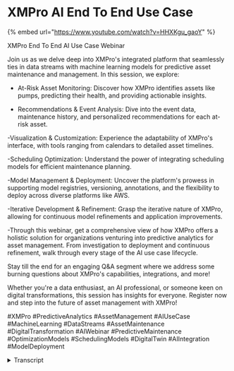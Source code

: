 # XMPro AI End To End Use Case
{% embed url="https://www.youtube.com/watch?v=HHXKgu_gaoY" %}

XMPro End To End AI Use Case Webinar

Join us as we delve deep into XMPro's integrated platform that seamlessly ties in data streams with machine learning models for predictive asset maintenance and management. In this session, we explore:

- At-Risk Asset Monitoring: Discover how XMPro identifies assets like pumps, predicting their health, and providing actionable insights.

- Recommendations & Event Analysis: Dive into the event data, maintenance history, and personalized recommendations for each at-risk asset.

-Visualization & Customization: Experience the adaptability of XMPro's interface, with tools ranging from calendars to detailed asset timelines.

-Scheduling Optimization: Understand the power of integrating scheduling models for efficient maintenance planning.

-Model Management & Deployment: Uncover the platform's prowess in supporting model registries, versioning, annotations, and the flexibility to deploy across diverse platforms like AWS.

-Iterative Development & Refinement: Grasp the iterative nature of XMPro, allowing for continuous model refinements and application improvements.

-Through this webinar, get a comprehensive view of how XMPro offers a holistic solution for organizations venturing into predictive analytics for asset management. From investigation to deployment and continuous refinement, walk through every stage of the AI use case lifecycle.

Stay till the end for an engaging Q&A segment where we address some burning questions about XMPro's capabilities, integrations, and more!

Whether you're a data enthusiast, an AI professional, or someone keen on digital transformations, this session has insights for everyone. Register now and step into the future of asset management with XMPro!

#XMPro #PredictiveAnalytics #AssetManagement #AIUseCase #MachineLearning #DataStreams #AssetMaintenance #DigitalTransformation #AIWebinar #PredictiveMaintenance #OptimizationModels #SchedulingModels #DigitalTwin #AIIntegration #ModelDeployment
<details>
<summary>Transcript</summary>hello everyone welcome to this webinar

on an end-to-end Solution by example my

name is John Van hedden I'm part of the

Strategic Solutions team as an engineer

so today we'll be talking around the

exam Pro AI part of our four pillars of

X and Pro

uh that's this guy right here

and it is a distributed intelligence

that is achieved through AI engineering

where people and Technology meet to

innovate execute and augment with AI

uh so I'll just note as well we are

currently in our XM Pro notebook here so

it is part of our suite of applications

that's this guy here

and we'll step into our end-to-end

solution example

so going through this end-to-end

solution we will Define over the pro go

through the problem definition

look at some of the related data the

characteristics of that data visualize

the data identify what is um

the suit more suitable machine learning

models that we might use develop these

models all within the notebook

and then we'll step into the deployment

of uh sending these models to our data

streams

running live data through them

getting some results

pushing that up to applications to

recommendations and also touch on how to

manage your models

so looking at the problem definition for

this example

we have a subject matter expert that has

multiple pumps in remote areas

this subject matter expert wants to

analyze some sensor data and we actually

have a lot of sense of data I think

plus 50 50 plus sensors and the goal for

this subject matter expert is to be able

to identify which pumps are likely to

fail and estimate their remaining use of

life

the key for this subject matter expert

is to be able to create prioritize and

create a maintenance schedule

ultimately reducing the optimal downtime

as the key Focus

so

breaking this up into the components we

can see that we have a need for a

classification model for being able to

identify pumps that are likely to fail

and a regression model for the

estimating riding use of life and we'll

be stepping through that part

um at first through our uh stepping

through data analysis first to get to

those two models

so the Crux of this problem is that we

need the right people at the right place

at the right time

the data analysis part

utilizes our data streams to bring in

our data and our example notebook to do

the analysis so this is a Jupiter

notebook style notebook so it's very

familiar to data scientists and

Engineers who commonly use this platform

so stepping into the data analysis we'll

be loading in our data so this data is

coming from our data streams so

if I click into this guide here

where we have a listener so we have a

set of a whole bunch of listeners in our

toolbox this is

XM Pros set you can also build your own

through our extended school library

so you can bring in any types of

live data like mgtt your OPC UA

Etc we can then filter some invalid data

points out so if your sensors go offline

we might not want to bring that into our

model and we can choose to write this to

a set of

action agents is what we call them a set

of data storages so we also have a wide

array of choices here

in this example we'll be choosing just

to write it to CSV and pull it into our

notebook

put the data now in our notebook we can

go through

extensive or basic in this example basic

analysis looking at some of the

characteristics looking at the the top

top 10 rows of data summarizing our data

and

something to note about this data as

well is from our maintenance system

we've now labeled this data with our

machine status so we can see that

there's a there's three states normal

broken issue so ideally we want to

identify these issue States for our

classification model

yeah

the next step is to visualize our data

get a good idea of

how our data relates to each other since

we have a lot of sensors we're going to

push our data to a principal component

analysis space that brings it down to

two dimensions that's a different

transformation of the data for us to

visualize and identify clusters for our

classification

so here is the code for for visualizing

the data so there's just a contour plot

with the principle component space and

here's our results so we've got a nice

interactive uh

plots here I've got a console plot on

the right side and and a

density Contour on the on the left side

and if we actually just pull away all

our normal points we can see there's a

nice clustering of our issue

issue States and where we find our

machine breaks down

so we can see that there's significant

groupings for the issue States closely

related to the broken States and this is

a nice indication for us that this could

be suitable for our classification of

course we can go a lot deeper into this

and um

look look at a deeper analysis and

Transformations on this data but this is

just a simple example

um

please also take note that this type of

data that works really well is not it's

not always viable it depends on the data

characteristics and how we transform the

data how we clean the data how we bring

uh do feature engineering Etc

so now that we've had a nice idea look

at our data we've got a good idea of

what we're working with we're jumping

into our development of our two models

so this will be achieved through our

data streams so this is where we keep

bringing in that data and our notebook

that we're in currently

so the first step classification

classification of the at-risk pumps

choosing a model that's uh up to you so

I'm choosing a random Forest classifier

typically someone might start off with

something that's that's very basic or

use an automl library is optimized your

model selection and the hyper parameter

tuning it gives you a good starting

block so this one will just be a vanilla

random Forest classifier nothing too

special in the hyper parameters just

something that gets us nice basic clean

results

so

this is the code that does the

classification we do a test train split

for for our data that we've now pulled

out of we're using our data data streams

into that CSV

and we run this classification model and

we look at some of the evaluation

metrics and we can see it's actually got

a very very nice score broken it doesn't

have uh there's not many cases we've got

heavy class in Balance there and we're

not too wide we are we would like to

know that there's a good distinction

between our issue cases and normal so

this gives us great results for for that

in the accounting that this model will

do a good job at classifying our at-risk

pumps

so once we've created these models we

can now save the model files and use

them into our data streams which I'll

show ahead on the deployment stage

so this is our classification model we

can now jump into our regression model

so we've now taken our data

and creating these two models uh to

bring into our example application

Fuller regression model what I've done

here is I've just uh in this first block

uh

created a calculation to identify the

number of hours until the next broken

time

and in the second part similar to the

first I've chosen just a gradient

boosting regressor just a Model A very

basic I have a testing train split and

I've run this and it got some evaluation

metrics at the end here again very nice

scores on on for this data set so we can

see that there are squared score is is

above 0.9 which is very a very good

indication so we can see this will give

us a nice uh prediction for the

remaining use of life

once again you save these model files

you know just recap on that one

so for the deployment stage we now have

our models and

we will want our subject matter expert

to be able to interact with these models

so I'll click through here

um

sorry where this slide

so this is what we have at the moment so

we have our two models and we've brought

that in from our data

now we want to be able to apply live

data to these models and surface this to

a interface that our subject matter

expert can open up on is a laptop

wherever he's at

DLC

um so looking at the problem definition

we've got our models but we would now

like to create the maintenance schedule

and start getting value out of these

models

your deployment options are wide and uh

there are many options available through

XM Pro

there might be various reasons why you

might need Edge for for computational

Speed or security cloud or a hybrid and

we've got a range of methods to to apply

these models and um

and so as our entire set of data streams

can be configured

through through these options

so taking our models we will now put

them into our data stream

and we're actually going to model change

these models until you save on some

computational power if needed apply live

data to them

and this live data will then

um the results from this live data will

now go into our recommendation engine

and also surface into our application uh

giving us insights and and of for event

intelligence

so I will just open up our data streams

and recommendations

and applications just to show how the

three

um

gel into each other

so in our data stream

this is where we now we are now applying

our two models so we're using the python

agent here and

we've got our model scripts in there

and we can point this to any python

instance we like so if we want to go

execute this on the GPU we can set that

up

and

this is the other model there

so how this data stream works is we

bring in our live data

we prepare our Json package it goes into

our first at-risk pump classifier this

will give us a true or a sorry a normal

or issue classification so I'm just

looking at the live viewer here this is

just primarily used for for visualizing

what's going on here it's not our main

point of

of analysis

just to get the the flows working so

this data is coming through we'll be

waiting for a data set to come through

now so we can see we've got some some

data come in

uh we've got a range of sensor values

and it's gone into our model and we've

got a normal result so

at this point here

the normal result gets filtered out and

that's the end of that

um

of that

set of data

the model the the data points that

identified as a fault or their sort of

issue they go into our prediction

remaining use of Life model this will

now on that app on that pump give us our

remaining use of life

we extract our asset name and then we

broadcast this to our recommendations

and our application our recommendations

so that we can write some rules for um

for some events intelligence alerts and

our applications so that we can

visualize the type of data that's coming

through

here's our recommendations so

this is a recommendation rule I've set

up called pump at risk

I've added one rule here for the

remaining use of life

and in my alert headline I can

um

push live data into this alert headline

so from a glance you can see how many

hours it has left

uh I've created a set of

um

alert description so this rule is around

if I have a pump that has a remaining

use of Life less than 100 hours so these

are the ones that maybe I have a couple

of pumps that have a certain level of

urgency but these ones are imminent

failure critical risk

so I've set this as a high ranking and

the rule said for this recommendation is

when this remaining use of life is less

than a hundred

I can now add additional triage

instructions and information around this

recommendation and I'll show you how the

this configuration surfaces in the

application as well

so clicking into application what we

have here is we've got an interactive

map on the left hand side here

a list of our Assets in a table and

these recommendation rules that have

come up from our recommendation we've

set up so also note here that we can

we can set up

notifications for this recommendation as

well for more uh specific

uh urgent for more urgent action so we

can set this up as

soon as the basic name

and we can

send this out to the email or SMS

coming back to application so here we

have our list of pumps so this data is

getting fed live from our data stream

and we can see here we've got a remote

location very remote uh potentially

requires a helicopter for this type of

servicing and we can identify just

visually our issue pumps and how many

how the remaining use of Life on them

so I can now zoom in here and just uh

this by visual inspections can start

doing my scheduling and mapping out

there so looking at the recommendations

that I get for these at-risk files

I can now click into a recommendation

so this is the recommendation we set up

in the previous configuration

and I can look at some of the the event

data coming through so I can see okay

I've got 94 hours left on this guy this

is a critical one

um I can start writing notes on on this

pump and

uh submitting work requests

my maintenance crew can now go to this

pump

follow some triage instructions

uh looking at how to diagnose this pump

and how what is the best course of

action

we can build a discussion around this

pump uh look at a timeline of

what has been done to this

recommendation

look through some analytics for this

specific recommendation so if we see

this pump continually it has a low

remaining use of Life there may be a

persistent issue there

after we've resolved our issue we've

done our diagonal

excuse me

um

analysis on the diagnosis on the pump

and we've amended an issue or identified

the issue we can come down to the bottom

here

and we can either mark this uh pump as

resolved or mark it as a false positive

and this can then come back into our

data set and for a refraining and

refining our models

so that's a very nice feature there

so from point of view from our subject

matter expert

we want to open up our laptop in the

morning after our of our coffee or tea

and we come to this map here

and now we can have a look in look at

our pumps set up our scheduling

and this might be manual for this first

instance and I'll show you just in a

second how we can bring optimization

into this and we can keep iterating on

this application as as our as our models

become more refined and advanced so just

going into the edit mode for this

application we see we've got a range

similar to our data streams we also have

a toolbox for our visualization elements

so I can bring in something like a

calendar

rearrange and adjust my layout as well

as additionally creating template pages

and additional pages that I can drill

down into so I can dive into specific

assets

I'll just cancel that one

fantastic so this is uh what I've shown

here so we've got our two models from

before we've brought them into our data

stream here

and um we're we're pushing that data

through we've got our chained models so

that only the at-risk pumps go through

for prediction or remaining use of life

and we surface this all the way to our

application uh let's start up again

our application here where we also have

alerts set up for remaining use of Life

less than 100 hours for our more

critical events

so on top of this now I can bring in a

scheduling model similar to my machine

learning models I can go and bring in

any type of Library I I require to set

up the scheduling optimization problem

I can go through with real data I can

store some real data look at some of my

maybe I've gone and created a few manual

scheduling

sheets I bring all that in I can analyze

it I can bring it into this and compare

it with this algorithm see if I get any

get a performance boost

and uh so so this is the process of

going through developing this or tools

model

uh it's just a constraint solver

and at the end I get some results out

for okay if I need to travel to my six

most critical pumps this would be my

um optimal route and it gives me a

distance metric for for this so in in a

similar fashion as what I've brought in

my machine learning models I can now

bring in that model through through a

python agent as an example that's very

as aforementioned there's a few

different options you can choose I might

bring that in here

and then from my list of pumps

I can tie that in and then from there on

out I can take that schedule and present

it boil it up here so I've got an

automated schedule that reacts to live

data so every time I get a new live data

point in and I might set it up to wait

for every every hour before running uh

my scheduling model

but I've got an hourly updated live

scheduling that I can access by just

opening my laptop

so the last Point here on the end

into in use cases the management so

now that I've

gone through and I've developed my

machine learning models and the benefit

the beauty of of using these notebooks

and and getting your data in with XM the

data streams is that I can iterate

quickly on these models I can get

results quickly I've got graphical

interface files I don't have to do

mappings to to extensive mappings to get

a point solution uh visible on a page

and usable

um I can iterate quickly on these on

these models and then I step into my

refinement process and this performance

process can can lead to very complex

models so that may be in my optimization

model or my two machine learning models

and this is where management comes in to

to look at some of the uh sorry about

slides kicking up

to look at some

some management options like a model

registry so some benefits getting in

some metadata of the models the lineage

versions I can put models into

production uh I can I can iterate on

these models add annotations and all

this type this type of um

extra information about the model that's

not just a set of a file with weighted

values in there so if I go back to my

data Stream So an option of of this is

ml flow

we've got a right a wide range and

there's a set of options you can choose

so the example there would be that

I have my model repository sitting here

in place of where I've execute my model

here I can select my model so I might

have version 10 running and I push my

live data through and I get it all

surfaced up to here and I've got a team

working hard in the in the basement and

they're working on the next the greatest

best model with some brand new data and

they've upgraded this to version three I

can click into this save it to version

three and it automatically comes into

this through this data stream

so this is the end-to-end solution for

this specific example where we've

defined our problem

we've identified what kind of models are

required what kind of actions would the

subject matter expert

how they would interact with this

application

we've looked at our data this has come

from our data streams so we've got live

data we've stored it's in some storage

and we've then looked at the

characteristics of this data we've

transformed it into into a different

space the PCA space and visualized it in

a 2d way so we can identify those

clusters

we've then stepped into our development

so that's looking at developing our two

machine learning models looking at their

results the metrics that come from them

and getting an idea of whether they're

suitable for the task and it it will be

dependent on your task if you have

something that's more at risk something

with the that it may have a lot of false

positives may not be well made good so

we do all these kind of decisions here

at this stage there and then we step

into our deployment of how do we get

this into the streams where do we want

this to run what kind of security do we

need do we

do we need this at the edge is it highly

computational those types of questions

then we look at

taking our resulting models getting into

a management system and continually

iterating back on so once we've got to

end of one stage we've got some good

results we might have a bit of feedback

from our subject matter expert that will

tell us this is not quite how this works

this model gives us too many false

positives

Etc

we go through we redefine our problem

um well we enhance our problem we bring

in some new data might need to bring in

some more

different variables that will account

for some variants in our in our

resulting data

um go through the development we might

use Auto ml we might actually now hyper

parameters the data might change so

there's a there's a set of different uh

there there's a lot of variance through

this process and that's why it makes it

such a benefit to have a fast iterative

process through these Excel Pro

notebooks and

and we stepped through all the way

again back to deploying these models

getting them through building up our

application

uh creating maybe potentially some drill

Downs where we get to the pump level and

we might look at the the pump data

visualizing that directly at the pump

from this um

interface and we can even step this

further back into looking at maybe I

have for each state I've got a set of

pumps and I want to look at the set of

pumps for those States

and I can allocate a person to to look

at a unique page that's focused purely

on in territory for example

okay thanks very much Sean um we've just

got a few questions that have popped in

during the session

um so the first one is why and when

would you use the python agent rather

than Jupiter notebook

yes so the

um

so the python agent would be if you have

a pre-existing solution or you have a

very simple type of

a script that needs to be needs to run

or maybe a library that just takes in

data uh your notebooks is is a lot

around investigating uh visualizing uh

all on a common common platform that

that everyone on your team has the

um the same set of libraries you can

share the notebooks so this is a

collaborative type

process here

um so that yeah that would be the reason

why

where so so the results from from this

notebook investigation it ends up being

a python script that you bring into this

to this agent here

awesome and just one other one I've got

time for one more question does it

support decoupling of development

platform versus deployment platform to

be different providers for example if

deployment is on AWS slash Azure while

development is on X and pro platform

yes yes so they um so it would

um it depends on

um what the setup is but that's uh

if sorry can I get that the last part of

that question against you yeah so

um can you just support decoupling of

development platform versus deployment

platform so can it be on different

providers for example deployment is on

AWS and development is on XM Pro

yes that's right yes yes so you you can

go into you can go and deploy uh sorry

develop your models uh anywhere and uh

you through our extensible library you

can also build agents to even interact

with those um

deployment points depending on if if

they can actually serve models for

example

um but that's uh that's 100 viable to to

go and create and develop somewhere else

and bring it into our data streams um

separately

excellent um okay well with that's all

the time we have for questions today um

thanks very much Sean and thanks

everyone for joining us today uh if

you're looking for more information you

can contact Sean or our team directly

and we'll send out the recording of this

this session shortly

um join us next month as we share how to

accelerate your digital twin use cases

with our blueprint accelerators and

patterns repository and you can register

um via these links in the chat box

um here and we look forward to seeing

you all next month thanks very much

everyone

thank you everyone

foreign
</details>